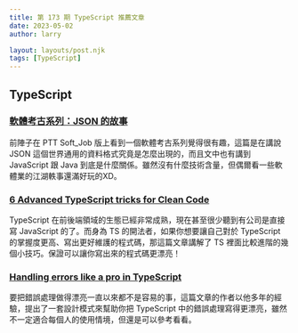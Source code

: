 ```yaml
---
title: 第 173 期 TypeScript 推薦文章
date: 2023-05-02
author: larry

layout: layouts/post.njk
tags: [TypeScript]
---
```

## TypeScript

### [軟體考古系列：JSON 的故事](https://www.ptt.cc/bbs/Soft_Job/M.1681181114.A.E85.html)

前陣子在 PTT Soft_Job 版上看到一個軟體考古系列覺得很有趣，這篇是在講說 JSON 這個世界通用的資料格式究竟是怎麼出現的，而且文中也有講到 JavaScript 跟 Java 到底是什麼關係。雖然沒有什麼技術含量，但偶爾看一些軟體業的江湖軼事還滿好玩的XD。

### [6 Advanced TypeScript tricks for Clean Code](https://link.medium.com/WAobjk8nazb)

TypeScript 在前後端領域的生態已經非常成熟，現在甚至很少聽到有公司是直接寫 JavaScript 的了。而身為 TS 的開法者，如果你想要讓自己對於 TypeScript 的掌握度更高、寫出更好維護的程式碼，那這篇文章講解了 TS 裡面比較進階的幾個小技巧。保證可以讓你寫出來的程式碼更漂亮！

### [Handling errors like a pro in TypeScript](https://engineering.udacity.com/handling-errors-like-a-pro-in-typescript-d7a314ad4991)

要把錯誤處理做得漂亮一直以來都不是容易的事，這篇文章的作者以他多年的經驗，提出了一套設計模式來幫助你把 TypeScript 中的錯誤處理寫得更漂亮，雖然不一定適合每個人的使用情境，但還是可以參考看看。

